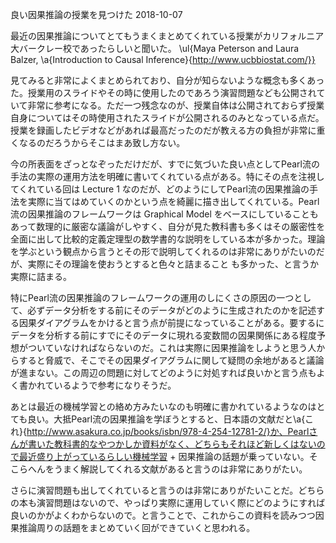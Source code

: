 良い因果推論の授業を見つけた
2018-10-07


最近の因果推論についてとてもうまくまとめてくれている授業がカリフォルニア大バークレー校であったらしいと聞いた。
\ul{Maya Peterson and Laura Balzer, \a{Introduction to Causal Inference}{http://www.ucbbiostat.com/}}


見てみると非常によくまとめられており、自分が知らないような概念も多くあった。授業用のスライドやその時に使用したのであろう演習問題なども公開されていて非常に参考になる。ただ一つ残念なのが、授業自体は公開されておらず授業自身についてはその時使用されたスライドが公開されるのみとなっている点だ。授業を録画したビデオなどがあれば最高だったのだが教える方の負担が非常に重くなるのだろうからそこはまあ致し方ない。


今の所表面をざっとなぞっただけだが、すでに気づいた良い点としてPearl流の手法の実際の運用方法を明確に書いてくれている点がある。特にその点を注視してくれている回は Lecture 1 なのだが、どのようにしてPearl流の因果推論の手法を実際に当てはめていくのかという点を綺麗に描き出してくれている。Pearl流の因果推論のフレームワークは Graphical Model をベースにしていることもあって数理的に厳密な議論がしやすく、自分が見た教科書も多くはその厳密性を全面に出して比較的定義定理型の数学書的な説明をしている本が多かった。理論を学ぶという観点から言うとその形で説明してくれるのは非常にありがたいのだが、実際にその理論を使おうとすると色々と詰まること
も多かった、と言うか実際に詰まる。


特にPearl流の因果推論のフレームワークの運用のしにくさの原因の一つとして、必ずデータ分析をする前にそのデータがどのように生成されたのかを記述する因果ダイアグラムをかけると言う点が前提になっていることがある。要するにデータを分析する前にすでにそのデータに現れる変数間の因果関係にある程度予想がついていなければならないのだ。これは実際に因果推論をしようと思う人からすると脅威で、そこでその因果ダイアグラムに関して疑問の余地があると議論が進まない。この周辺の問題に対してどのように対処すれば良いかと言う点もよく書かれているようで参考になりそうだ。


あとは最近の機械学習との絡め方みたいなのも明確に書かれているようなのはとても良い。大抵Pearl流の因果推論を学ぼうとすると、日本語の文献だと\a{これ}{http://www.asakura.co.jp/books/isbn/978-4-254-12781-2/}か、Pearlさんが書いた教科書的なやつかしか資料がなく、どちらもそれほど新しくはないので最近盛り上がっているらしい機械学習 + 因果推論の話題が乗っていない。そこらへんをうまく解説してくれる文献があると言うのは非常にありがたい。


さらに演習問題も出してくれていると言うのは非常にありがたいことだ。どちらの本も演習問題はないので、やっぱり実際に運用していく際にどのようにすれば良いのかがよくわからないので。と言うことで、これからこの資料を読みつつ因果推論周りの話題をまとめていく回ができていくと思われる。
